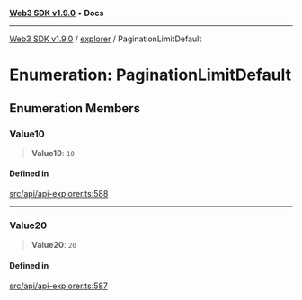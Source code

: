 [**Web3 SDK v1.9.0**](../../../README.md) • **Docs**

***

[Web3 SDK v1.9.0](../../../globals.md) / [explorer](../README.md) / PaginationLimitDefault

# Enumeration: PaginationLimitDefault

## Enumeration Members

### Value10

> **Value10**: `10`

#### Defined in

[src/api/api-explorer.ts:588](https://github.com/Mystic-Nayy/alephium-web3/blob/c1afd789a197ce5fe21f08c2965942090157c33d/packages/web3/src/api/api-explorer.ts#L588)

***

### Value20

> **Value20**: `20`

#### Defined in

[src/api/api-explorer.ts:587](https://github.com/Mystic-Nayy/alephium-web3/blob/c1afd789a197ce5fe21f08c2965942090157c33d/packages/web3/src/api/api-explorer.ts#L587)
